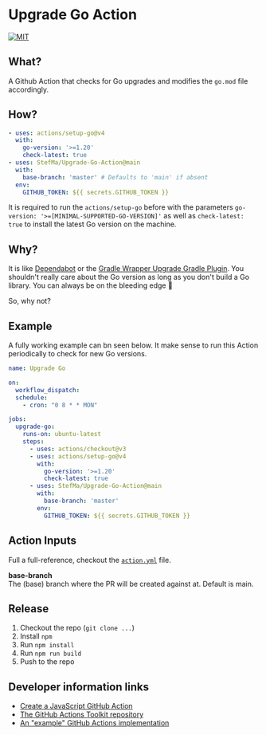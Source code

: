 # Upgrade Go Action

[![MIT](https://img.shields.io/badge/license-MIT-blue.svg)](https://github.com/StefMa/Upgrade-Go-Action/blob/main/LICENSE)

## What?

A Github Action that checks for Go upgrades and modifies the `go.mod` file accordingly.

## How?

```yml
- uses: actions/setup-go@v4
  with:
    go-version: '>=1.20'
    check-latest: true
- uses: StefMa/Upgrade-Go-Action@main
  with:
    base-branch: 'master' # Defaults to 'main' if absent
  env:
    GITHUB_TOKEN: ${{ secrets.GITHUB_TOKEN }}
```

It is required to run the `actions/setup-go` before with the parameters `go-version: '>=[MINIMAL-SUPPORTED-GO-VERSION]'` 
as well as `check-latest: true` to install the latest Go version on the machine.

## Why?

It is like [Dependabot](https://docs.github.com/en/code-security/dependabot/dependabot-version-updates/about-dependabot-version-updates) or the [Gradle Wrapper Upgrade Gradle Plugin](https://github.com/gradle/wrapper-upgrade-gradle-plugin).
You shouldn't really care about the Go version as long as you don't build a Go library.
You can always be on the bleeding edge 🙂

So, why not?

## Example

A fully working example can bn seen below.
It make sense to run this Action periodically to check for new Go versions.

```yml
name: Upgrade Go

on: 
  workflow_dispatch:
  schedule:
    - cron: "0 8 * * MON"

jobs:
  upgrade-go:
    runs-on: ubuntu-latest
    steps:
      - uses: actions/checkout@v3
      - uses: actions/setup-go@v4
        with:
          go-version: '>=1.20'
          check-latest: true
      - uses: StefMa/Upgrade-Go-Action@main
        with:
          base-branch: 'master'
        env:
          GITHUB_TOKEN: ${{ secrets.GITHUB_TOKEN }}
```

## Action Inputs

Full a full-reference, checkout the [`action.yml`](action.yml) file.

**base-branch**</br>
The (base) branch where the PR will be created against at. Default is main.

## Release

1. Checkout the repo (`git clone ...`)
2. Install `npm`
3. Run `npm install`
4. Run `npm run build`
5. Push to the repo

## Developer information links

* [Create a JavaScript GitHub Action](https://docs.github.com/en/actions/creating-actions/creating-a-javascript-action)
* [The GitHub Actions Toolkit repository](https://github.com/actions/toolkit)
* [An "example" GitHub Actions implementation](https://github.com/Blackjacx/backlog-notifier)
